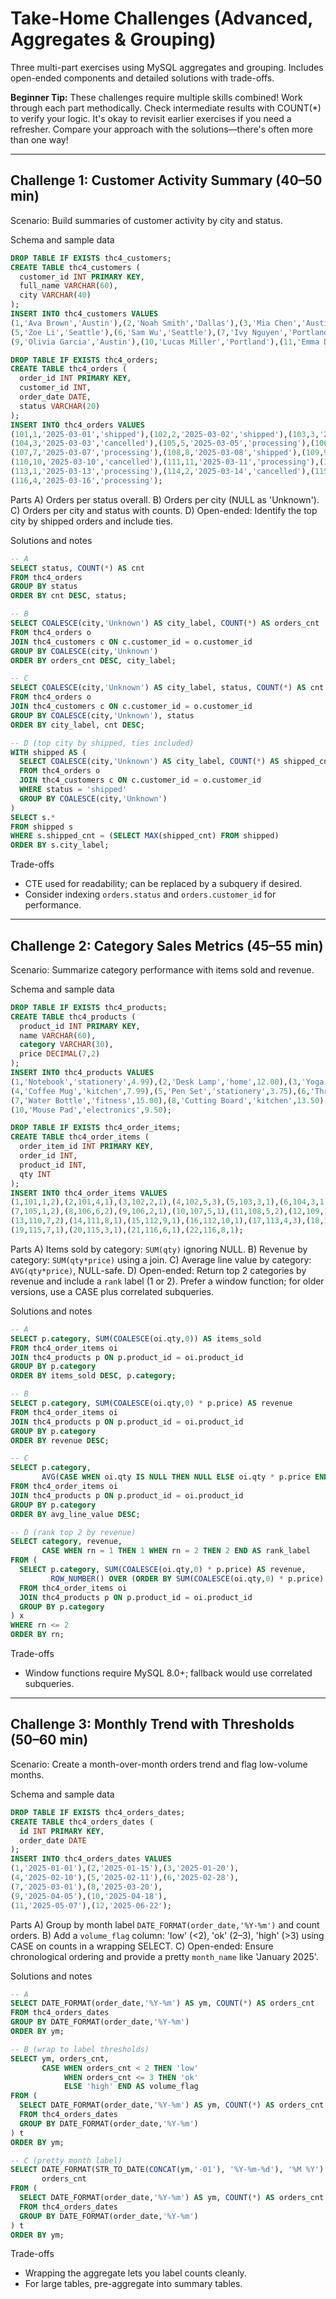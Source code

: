 # Take-Home Challenges (Advanced, Aggregates & Grouping)

Three multi-part exercises using MySQL aggregates and grouping. Includes open-ended components and detailed solutions with trade-offs.

**Beginner Tip:** These challenges require multiple skills combined! Work through each part methodically. Check intermediate results with COUNT(*) to verify your logic. It's okay to revisit earlier exercises if you need a refresher. Compare your approach with the solutions—there's often more than one way!

---

## Challenge 1: Customer Activity Summary (40–50 min)
Scenario: Build summaries of customer activity by city and status.

Schema and sample data
```sql
DROP TABLE IF EXISTS thc4_customers;
CREATE TABLE thc4_customers (
  customer_id INT PRIMARY KEY,
  full_name VARCHAR(60),
  city VARCHAR(40)
);
INSERT INTO thc4_customers VALUES
(1,'Ava Brown','Austin'),(2,'Noah Smith','Dallas'),(3,'Mia Chen','Austin'),(4,'Leo Park',NULL),
(5,'Zoe Li','Seattle'),(6,'Sam Wu','Seattle'),(7,'Ivy Nguyen','Portland'),(8,'Ethan Johnson','Dallas'),
(9,'Olivia Garcia','Austin'),(10,'Lucas Miller','Portland'),(11,'Emma Davis',NULL),(12,'William Moore','Seattle');

DROP TABLE IF EXISTS thc4_orders;
CREATE TABLE thc4_orders (
  order_id INT PRIMARY KEY,
  customer_id INT,
  order_date DATE,
  status VARCHAR(20)
);
INSERT INTO thc4_orders VALUES
(101,1,'2025-03-01','shipped'),(102,2,'2025-03-02','shipped'),(103,3,'2025-03-02','processing'),
(104,3,'2025-03-03','cancelled'),(105,5,'2025-03-05','processing'),(106,6,'2025-03-06','shipped'),
(107,7,'2025-03-07','processing'),(108,8,'2025-03-08','shipped'),(109,9,'2025-03-09','shipped'),
(110,10,'2025-03-10','cancelled'),(111,11,'2025-03-11','processing'),(112,12,'2025-03-12','shipped'),
(113,1,'2025-03-13','processing'),(114,2,'2025-03-14','cancelled'),(115,4,'2025-03-15','shipped'),
(116,4,'2025-03-16','processing');
```
Parts
A) Orders per status overall.
B) Orders per city (NULL as 'Unknown').
C) Orders per city and status with counts.
D) Open-ended: Identify the top city by shipped orders and include ties.

Solutions and notes
```sql
-- A
SELECT status, COUNT(*) AS cnt
FROM thc4_orders
GROUP BY status
ORDER BY cnt DESC, status;

-- B
SELECT COALESCE(city,'Unknown') AS city_label, COUNT(*) AS orders_cnt
FROM thc4_orders o
JOIN thc4_customers c ON c.customer_id = o.customer_id
GROUP BY COALESCE(city,'Unknown')
ORDER BY orders_cnt DESC, city_label;

-- C
SELECT COALESCE(city,'Unknown') AS city_label, status, COUNT(*) AS cnt
FROM thc4_orders o
JOIN thc4_customers c ON c.customer_id = o.customer_id
GROUP BY COALESCE(city,'Unknown'), status
ORDER BY city_label, cnt DESC;

-- D (top city by shipped, ties included)
WITH shipped AS (
  SELECT COALESCE(city,'Unknown') AS city_label, COUNT(*) AS shipped_cnt
  FROM thc4_orders o
  JOIN thc4_customers c ON c.customer_id = o.customer_id
  WHERE status = 'shipped'
  GROUP BY COALESCE(city,'Unknown')
)
SELECT s.*
FROM shipped s
WHERE s.shipped_cnt = (SELECT MAX(shipped_cnt) FROM shipped)
ORDER BY s.city_label;
```
Trade-offs
- CTE used for readability; can be replaced by a subquery if desired.
- Consider indexing `orders.status` and `orders.customer_id` for performance.

---

## Challenge 2: Category Sales Metrics (45–55 min)
Scenario: Summarize category performance with items sold and revenue.

Schema and sample data
```sql
DROP TABLE IF EXISTS thc4_products;
CREATE TABLE thc4_products (
  product_id INT PRIMARY KEY,
  name VARCHAR(60),
  category VARCHAR(30),
  price DECIMAL(7,2)
);
INSERT INTO thc4_products VALUES
(1,'Notebook','stationery',4.99),(2,'Desk Lamp','home',12.00),(3,'Yoga Mat','fitness',24.50),
(4,'Coffee Mug','kitchen',7.99),(5,'Pen Set','stationery',3.75),(6,'Throw Pillow','home',18.00),
(7,'Water Bottle','fitness',15.00),(8,'Cutting Board','kitchen',13.50),(9,'LED Strip','home',22.00),
(10,'Mouse Pad','electronics',9.50);

DROP TABLE IF EXISTS thc4_order_items;
CREATE TABLE thc4_order_items (
  order_item_id INT PRIMARY KEY,
  order_id INT,
  product_id INT,
  qty INT
);
INSERT INTO thc4_order_items VALUES
(1,101,1,2),(2,101,4,1),(3,102,2,1),(4,102,5,3),(5,103,3,1),(6,104,3,1),
(7,105,1,2),(8,106,6,2),(9,106,2,1),(10,107,5,1),(11,108,5,2),(12,109,1,1),
(13,110,7,2),(14,111,8,1),(15,112,9,1),(16,112,10,1),(17,113,4,3),(18,114,2,2),
(19,115,7,1),(20,115,3,1),(21,116,6,1),(22,116,8,1);
```
Parts
A) Items sold by category: `SUM(qty)` ignoring NULL.
B) Revenue by category: `SUM(qty*price)` using a join.
C) Average line value by category: `AVG(qty*price)`, NULL-safe.
D) Open-ended: Return top 2 categories by revenue and include a `rank` label (1 or 2). Prefer a window function; for older versions, use a CASE plus correlated subqueries.

Solutions and notes
```sql
-- A
SELECT p.category, SUM(COALESCE(oi.qty,0)) AS items_sold
FROM thc4_order_items oi
JOIN thc4_products p ON p.product_id = oi.product_id
GROUP BY p.category
ORDER BY items_sold DESC, p.category;

-- B
SELECT p.category, SUM(COALESCE(oi.qty,0) * p.price) AS revenue
FROM thc4_order_items oi
JOIN thc4_products p ON p.product_id = oi.product_id
GROUP BY p.category
ORDER BY revenue DESC;

-- C
SELECT p.category,
       AVG(CASE WHEN oi.qty IS NULL THEN NULL ELSE oi.qty * p.price END) AS avg_line_value
FROM thc4_order_items oi
JOIN thc4_products p ON p.product_id = oi.product_id
GROUP BY p.category
ORDER BY avg_line_value DESC;

-- D (rank top 2 by revenue)
SELECT category, revenue,
       CASE WHEN rn = 1 THEN 1 WHEN rn = 2 THEN 2 END AS rank_label
FROM (
  SELECT p.category, SUM(COALESCE(oi.qty,0) * p.price) AS revenue,
         ROW_NUMBER() OVER (ORDER BY SUM(COALESCE(oi.qty,0) * p.price) DESC) AS rn
  FROM thc4_order_items oi
  JOIN thc4_products p ON p.product_id = oi.product_id
  GROUP BY p.category
) x
WHERE rn <= 2
ORDER BY rn;
```
Trade-offs
- Window functions require MySQL 8.0+; fallback would use correlated subqueries.

---

## Challenge 3: Monthly Trend with Thresholds (50–60 min)
Scenario: Create a month-over-month orders trend and flag low-volume months.

Schema and sample data
```sql
DROP TABLE IF EXISTS thc4_orders_dates;
CREATE TABLE thc4_orders_dates (
  id INT PRIMARY KEY,
  order_date DATE
);
INSERT INTO thc4_orders_dates VALUES
(1,'2025-01-01'),(2,'2025-01-15'),(3,'2025-01-20'),
(4,'2025-02-10'),(5,'2025-02-11'),(6,'2025-02-28'),
(7,'2025-03-01'),(8,'2025-03-20'),
(9,'2025-04-05'),(10,'2025-04-18'),
(11,'2025-05-07'),(12,'2025-06-22');
```
Parts
A) Group by month label `DATE_FORMAT(order_date,'%Y-%m')` and count orders.
B) Add a `volume_flag` column: 'low' (<2), 'ok' (2–3), 'high' (>3) using CASE on counts in a wrapping SELECT.
C) Open-ended: Ensure chronological ordering and provide a pretty `month_name` like 'January 2025'.

Solutions and notes
```sql
-- A
SELECT DATE_FORMAT(order_date,'%Y-%m') AS ym, COUNT(*) AS orders_cnt
FROM thc4_orders_dates
GROUP BY DATE_FORMAT(order_date,'%Y-%m')
ORDER BY ym;

-- B (wrap to label thresholds)
SELECT ym, orders_cnt,
       CASE WHEN orders_cnt < 2 THEN 'low'
            WHEN orders_cnt <= 3 THEN 'ok'
            ELSE 'high' END AS volume_flag
FROM (
  SELECT DATE_FORMAT(order_date,'%Y-%m') AS ym, COUNT(*) AS orders_cnt
  FROM thc4_orders_dates
  GROUP BY DATE_FORMAT(order_date,'%Y-%m')
) t
ORDER BY ym;

-- C (pretty month label)
SELECT DATE_FORMAT(STR_TO_DATE(CONCAT(ym,'-01'), '%Y-%m-%d'), '%M %Y') AS month_name,
       orders_cnt
FROM (
  SELECT DATE_FORMAT(order_date,'%Y-%m') AS ym, COUNT(*) AS orders_cnt
  FROM thc4_orders_dates
  GROUP BY DATE_FORMAT(order_date,'%Y-%m')
) t
ORDER BY ym;
```
Trade-offs
- Wrapping the aggregate lets you label counts cleanly.
- For large tables, pre-aggregate into summary tables.
